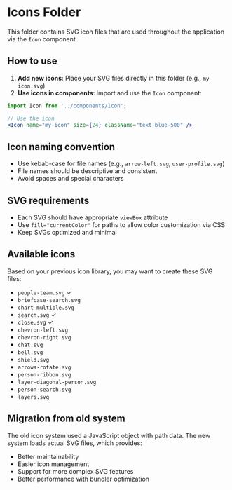 # Icons Folder

This folder contains SVG icon files that are used throughout the application via the `Icon` component.

## How to use

1. **Add new icons**: Place your SVG files directly in this folder (e.g., `my-icon.svg`)
2. **Use icons in components**: Import and use the `Icon` component:

```jsx
import Icon from '../components/Icon';

// Use the icon
<Icon name="my-icon" size={24} className="text-blue-500" />
```

## Icon naming convention

- Use kebab-case for file names (e.g., `arrow-left.svg`, `user-profile.svg`)
- File names should be descriptive and consistent
- Avoid spaces and special characters

## SVG requirements

- Each SVG should have appropriate `viewBox` attribute
- Use `fill="currentColor"` for paths to allow color customization via CSS
- Keep SVGs optimized and minimal

## Available icons

Based on your previous icon library, you may want to create these SVG files:

- `people-team.svg` ✓
- `briefcase-search.svg`
- `chart-multiple.svg`
- `search.svg` ✓
- `close.svg` ✓
- `chevron-left.svg`
- `chevron-right.svg`
- `chat.svg`
- `bell.svg`
- `shield.svg`
- `arrows-rotate.svg`
- `person-ribbon.svg`
- `layer-diagonal-person.svg`
- `person-search.svg`
- `layers.svg`

## Migration from old system

The old icon system used a JavaScript object with path data. The new system loads actual SVG files, which provides:
- Better maintainability
- Easier icon management
- Support for more complex SVG features
- Better performance with bundler optimization